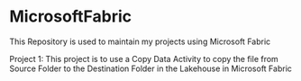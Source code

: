 # MicrosoftFabric
This Repository is used to maintain my projects using Microsoft Fabric

Project 1: 
This project is to use a Copy Data Activity to copy the file from Source Folder to the Destination Folder in the Lakehouse in Microsoft Fabric
